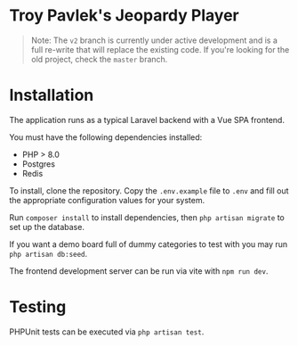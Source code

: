 Troy Pavlek's Jeopardy Player
==============================

> Note: The `v2` branch is currently under active development and is a full re-write that will replace the existing code.
> If you're looking for the old project, check the `master` branch.
> 

Installation
=============

The application runs as a typical Laravel backend with a Vue SPA frontend.

You must have the following dependencies installed:

* PHP > 8.0
* Postgres
* Redis

To install, clone the repository. Copy the `.env.example` file to `.env` and fill out the appropriate configuration values
for your system.

Run `composer install` to install dependencies, then `php artisan migrate` to set up the database.

If you want a demo board full of dummy categories to test with you may run `php artisan db:seed`.

The frontend development server can be run via vite with `npm run dev`.

Testing
=========

PHPUnit tests can be executed via `php artisan test`.
